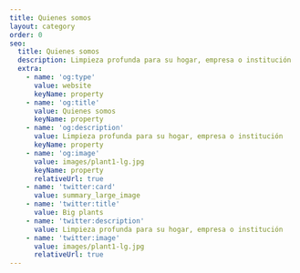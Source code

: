 ```yaml
---
title: Quienes somos
layout: category
order: 0
seo:
  title: Quienes somos
  description: Limpieza profunda para su hogar, empresa o institución
  extra:
    - name: 'og:type'
      value: website
      keyName: property
    - name: 'og:title'
      value: Quienes somos
      keyName: property
    - name: 'og:description'
      value: Limpieza profunda para su hogar, empresa o institución
      keyName: property
    - name: 'og:image'
      value: images/plant1-lg.jpg
      keyName: property
      relativeUrl: true
    - name: 'twitter:card'
      value: summary_large_image
    - name: 'twitter:title'
      value: Big plants
    - name: 'twitter:description'
      value: Limpieza profunda para su hogar, empresa o institución
    - name: 'twitter:image'
      value: images/plant1-lg.jpg
      relativeUrl: true
---
```

